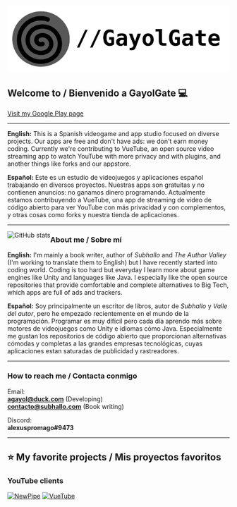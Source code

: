 <p align="center">
  <img width="600" src="/logo.PNG" alt="GayolGate logo">
</p>

## Welcome to / Bienvenido a GayolGate 💻

[Visit my Google Play page](https://play.google.com/store/apps/dev?id=6796294311676318741)

<hr>

**English:** This is a Spanish videogame and app studio focused on diverse projects. Our apps are free and don't have ads: we don't earn money coding. Currently we're contributing to VueTube, an open source video streaming app to watch YouTube with more privacy and with plugins, and another things like forks and our appstore.

**Español:** Este es un estudio de videojuegos y aplicaciones español trabajando en diversos proyectos. Nuestras apps son gratuitas y no contienen anuncios: no ganamos dinero programando. Actualmente estamos contribuyendo a VueTube, una app de streaming de vídeo de código abierto para ver YouTube con más privacidad y con complementos, y otras cosas como forks y nuestra tienda de aplicaciones.
<hr>

<image align="left" alt="GitHub stats" src="https://github-readme-stats.vercel.app/api?username=GayolGate&count_private=true&show_icons=true&theme=swift&custom_title=Stats / Estadísticas&border_radius=20&include_all_commits=true">

### About me / Sobre mí

**English:** I'm mainly a book writer, author of *Subhallo* and *The Author Valley* (I'm working to translate them to English) but I have recently started into coding world. Coding is too hard but everyday I learn more about game engines like Unity and languages like Java. I especially like the open source repositories that provide comfortable and complete alternatives to Big Tech, which apps are full of ads and trackers. <br />

**Español:** Soy principalmente un escritor de libros, autor de *Subhallo* y *Valle del autor*, pero he empezado recientemente en el mundo de la programación. Programar es muy díficil pero cada día aprendo más sobre motores de videojuegos como Unity e idiomas cómo Java. Especialmente me gustan los repositorios de código abierto que proporcionan alternativas cómodas y completas a las grandes empresas tecnológicas, cuyas aplicaciones estan saturadas de publicidad y rastreadores. <br/>
<hr>

### How to reach me / Contacta conmigo

Email:<br />
**agayol@duck.com** (Developing) <br />
**contacto@subhallo.com** (Book writing) <br />
  
Discord:<br />
**alexuspromago#9473**<br />

<hr>

## ⭐️ My favorite projects / Mis proyectos favoritos

  ### YouTube clients
  
  [![NewPipe](https://github-readme-stats.vercel.app/api/pin/?username=TeamNewpipe&repo=Newpipe)](https://github.com/TeamNewPipe/NewPipe/)
  [![VueTube](https://github-readme-stats.vercel.app/api/pin/?username=VueTubeApp&repo=VueTube)](https://github.com/VueTubeApp/VueTube/)
